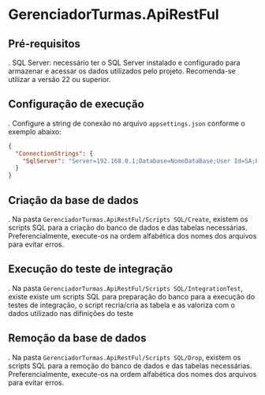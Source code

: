 # GerenciadorTurmas.ApiRestFul

## Pré-requisitos
  . SQL Server: necessário ter o SQL Server instalado e configurado para armazenar e acessar os dados utilizados pelo projeto. Recomenda-se utilizar a versão 22 ou superior.

## Configuração de execução
  . Configure a string de conexão no arquivo `appsettings.json` conforme o exemplo abaixo:
  
```json
{
  "ConnectionStrings": {
    "SqlServer": "Server=192.168.0.1;Database=NomeDataBase;User Id=SA;Password=Pass@word;"
  }
}
```

## Criação da base de dados
  . Na pasta `GerenciadorTurmas.ApiRestFul/Scripts SQL/Create`, existem os scripts SQL para a criação do banco de dados e das tabelas necessárias. Preferencialmente, execute-os na ordem alfabética dos nomes dos arquivos para evitar erros.

## Execução do teste de integração
  . Na pasta `GerenciadorTurmas.ApiRestFul/Scripts SQL/IntegrationTest`, existe existe um scripts SQL para preparação do banco para a execução do testes de integração, o script recria/cria as tabela e as valoriza com o dados utilizado nas difinições do teste

## Remoção da base de dados
  . Na pasta `GerenciadorTurmas.ApiRestFul/Scripts SQL/Drop`, existem os scripts SQL para a remoção do banco de dados e das tabelas necessárias. Preferencialmente, execute-os na ordem alfabética dos nomes dos arquivos para evitar erros.
